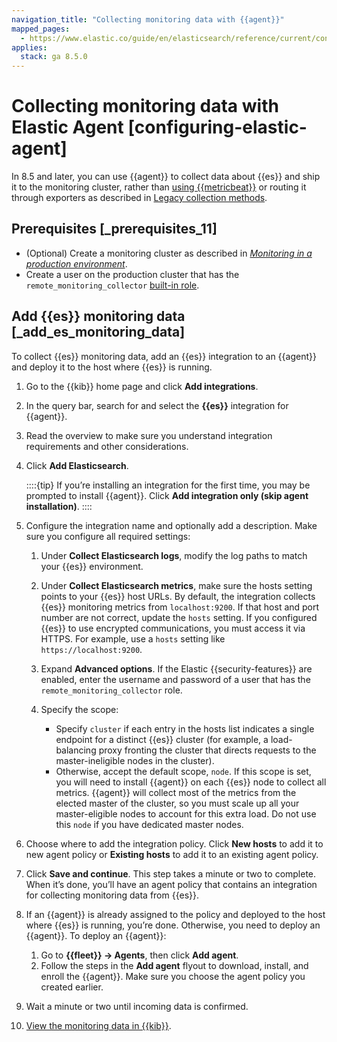 ```yaml
---
navigation_title: "Collecting monitoring data with {{agent}}"
mapped_pages:
  - https://www.elastic.co/guide/en/elasticsearch/reference/current/configuring-elastic-agent.html
applies:
  stack: ga 8.5.0
---
```




# Collecting monitoring data with Elastic Agent [configuring-elastic-agent]


In 8.5 and later, you can use {{agent}} to collect data about {{es}} and ship it to the monitoring cluster, rather than [using {{metricbeat}}](collecting-monitoring-data-with-metricbeat.md) or routing it through exporters as described in [Legacy collection methods](es-legacy-collection-methods.md).


## Prerequisites [_prerequisites_11]

* (Optional) Create a monitoring cluster as described in [*Monitoring in a production environment*](elasticsearch-monitoring-self-managed.md).
* Create a user on the production cluster that has the `remote_monitoring_collector` [built-in role](../../users-roles/cluster-or-deployment-auth/built-in-roles.md).


## Add {{es}} monitoring data [_add_es_monitoring_data]

To collect {{es}} monitoring data, add an {{es}} integration to an {{agent}} and deploy it to the host where {{es}} is running.

1. Go to the {{kib}} home page and click **Add integrations**.
2. In the query bar, search for and select the **{{es}}** integration for {{agent}}.
3. Read the overview to make sure you understand integration requirements and other considerations.
4. Click **Add Elasticsearch**.

    ::::{tip}
    If you’re installing an integration for the first time, you may be prompted to install {{agent}}. Click **Add integration only (skip agent installation)**.
    ::::

5. Configure the integration name and optionally add a description. Make sure you configure all required settings:

    1. Under **Collect Elasticsearch logs**, modify the log paths to match your {{es}} environment.
    2. Under **Collect Elasticsearch metrics**, make sure the hosts setting points to your {{es}} host URLs. By default, the integration collects {{es}} monitoring metrics from `localhost:9200`. If that host and port number are not correct, update the `hosts` setting. If you configured {{es}} to use encrypted communications, you must access it via HTTPS. For example, use a `hosts` setting like `https://localhost:9200`.
    3. Expand **Advanced options**. If the Elastic {{security-features}} are enabled, enter the username and password of a user that has the `remote_monitoring_collector` role.
    4. Specify the scope:

        * Specify `cluster` if each entry in the hosts list indicates a single endpoint for a distinct {{es}} cluster (for example, a load-balancing proxy fronting the cluster that directs requests to the master-ineligible nodes in the cluster).
        * Otherwise, accept the default scope, `node`. If this scope is set, you will need to install {{agent}} on each {{es}} node to collect all metrics. {{agent}} will collect most of the metrics from the elected master of the cluster, so you must scale up all your master-eligible nodes to account for this extra load. Do not use this `node` if you have dedicated master nodes.

6. Choose where to add the integration policy. Click **New hosts** to add it to new agent policy or **Existing hosts** to add it to an existing agent policy.
7. Click **Save and continue**. This step takes a minute or two to complete. When it’s done, you’ll have an agent policy that contains an integration for collecting monitoring data from {{es}}.
8. If an {{agent}} is already assigned to the policy and deployed to the host where {{es}} is running, you’re done. Otherwise, you need to deploy an {{agent}}. To deploy an {{agent}}:

    1. Go to **{{fleet}} → Agents**, then click **Add agent**.
    2. Follow the steps in the **Add agent** flyout to download, install, and enroll the {{agent}}. Make sure you choose the agent policy you created earlier.

9. Wait a minute or two until incoming data is confirmed.
10. [View the monitoring data in {{kib}}](kibana-monitoring-data.md).
